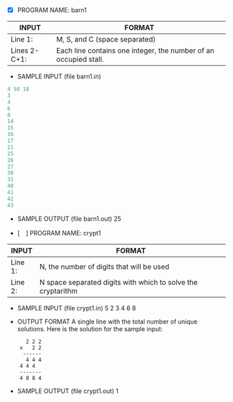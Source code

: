 - [x] PROGRAM NAME: barn1

INPUT | FORMAT
------------ | -------------
Line 1:|	M, S, and C (space separated)
Lines 2-C+1:|Each line contains one integer, the number of an occupied stall.

* SAMPLE INPUT (file barn1.in)
```scala
4 50 18
3
4
6
8
14
15
16
17
21
25
26
27
30
31
40
41
42
43
```
* SAMPLE OUTPUT (file barn1.out)
25


- [　] PROGRAM NAME: crypt1

INPUT | FORMAT
------------ | -------------
Line 1:	 | N, the number of digits that will be used
Line 2:	 | N space separated digits with which to solve the cryptarithm
* SAMPLE INPUT (file crypt1.in)
5
2 3 4 6 8

* OUTPUT FORMAT 
A single line with the total number of unique solutions. Here is the solution for the sample input:
```
      2 2 2
    x   2 2
     ------
      4 4 4
    4 4 4
    -------
    4 8 8 4
```
* SAMPLE OUTPUT (file crypt1.out)
1
